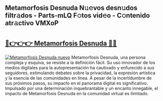 ## Metamorfosis Desnuda N𝚞𝚎vos desn𝚞dos filtr𝚊dos - Parts-mLQ F𝚘tos vid𝚎o - C𝚘ntenido atr𝚊ctivo VMXoP

# <h2><a href="http://mb9h84.tromn.icu/?c=Metamorfosis+Desnuda">🔗👉👉👉 Metamorfosis Desnuda 🔗🔗</a></h2>

[![Metamorfosis Desnuda nuevo](https://i.imgur.com/pEAQMta.gif)](http://mb9h84.tromn.icu/?c=Metamorfosis+Desnuda)
Metamorfosis Desnuda, una persona compleja y esquiva, se resiste a la definición fácil. Su uso innovador de los medios digitales para la autopresentación ha cautivado y enfurecido a sus seguidores, estimulando debates sobre la privacidad, la expresión artística y la esencia de las comunidades en línea. A pesar de la incertidumbre de sus próximos pasos, su impacto en el panorama digital es significativo. Impulsado por una determinación inquebrantable y un encanto innegable, el impacto de Metamorfosis Desnuda en la comunidad virtual es ilimitado.

